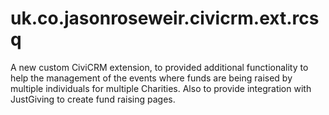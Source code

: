 # uk.co.jasonroseweir.civicrm.ext.rcsq

A new custom CiviCRM extension, to provided additional functionality to help the management of the events where funds are being raised by multiple individuals for multiple Charities. 
Also to provide integration with JustGiving to create fund raising pages. 
